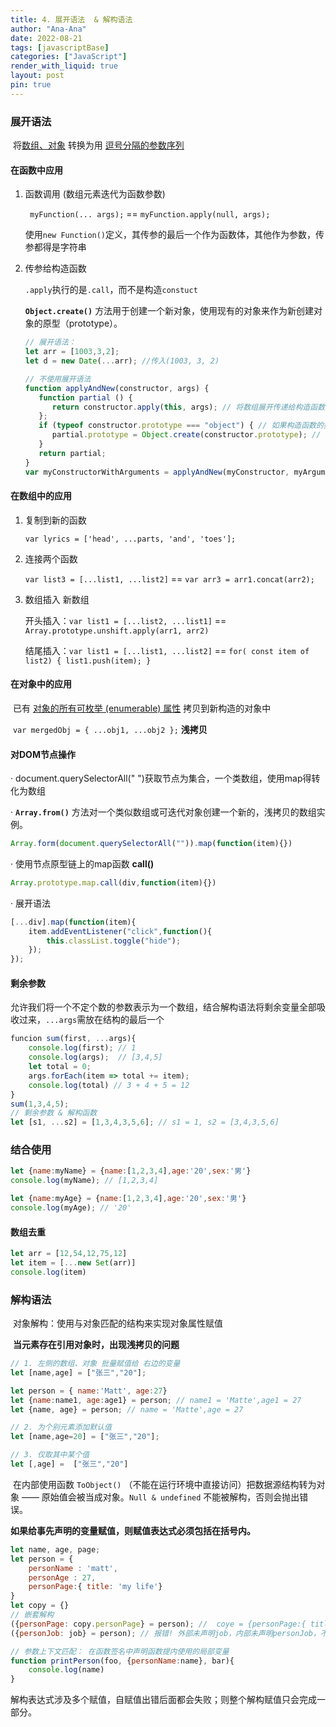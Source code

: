 ```yaml
---
title: 4. 展开语法  & 解构语法
author: "Ana-Ana"
date: 2022-08-21
tags: [javascriptBase]
categories: ["JavaScript"]
render_with_liquid: true
layout: post
pin: true
---
```

### 展开语法  <span id='ES6-4'></span>

​	将<u>数组、对象</u> 转换为用 <u>逗号分隔的参数序列</u>

#### 在函数中应用

1. 函数调用 (数组元素迭代为函数参数)

   ` myFunction(... args);` == `myFunction.apply(null, args);`

   使用`new Function()`定义，其传参的最后一个作为函数体，其他作为参数，传参都得是字符串

2. 传参给构造函数

   `.apply`执行的是`.call`，而不是构造`constuct`

   **`Object.create()`** 方法用于创建一个新对象，使用现有的对象来作为新创建对象的原型（prototype）。

   ```javascript
   // 展开语法：
   let arr = [1003,3,2];
   let d = new Date(...arr); //传入(1003, 3, 2)
   
   // 不使用展开语法
   function applyAndNew(constructor, args) {
      function partial () {
         return constructor.apply(this, args); // 将数组展开传递给构造函数
      };
      if (typeof constructor.prototype === "object") { // 如果构造函数的类型是对象
         partial.prototype = Object.create(constructor.prototype); // 重新指向其构造函数
      }
      return partial;
   }
   var myConstructorWithArguments = applyAndNew(myConstructor, myArguments); // 需要自定一个构造函数
   ```


#### 在数组中的应用

1. 复制到新的函数

   `var lyrics = ['head', ...parts, 'and', 'toes']; `  

2. 连接两个函数

   `var list3 = [...list1, ...list2]`  ==  `var arr3 = arr1.concat(arr2);`

3. 数组插入 新数组

   开头插入：`var list1 = [...list2, ...list1]` == `Array.prototype.unshift.apply(arr1, arr2)`

   结尾插入：`var list1 = [...list1, ...list2]` ==  `for( const item of list2) { list1.push(item); }`

#### 在对象中的应用

​	已有 <u>对象的所有可枚举 (enumerable) 属性</u> 拷贝到新构造的对象中

​	`var mergedObj = { ...obj1, ...obj2 };`   **浅拷贝**

#### 对DOM节点操作

· document.querySelectorAll(" ")获取节点为集合，一个类数组，使用map得转化为数组

·  **`Array.from()`** 方法对一个类似数组或可迭代对象创建一个新的，浅拷贝的数组实例。

```javascript
Array.form(document.querySelectorAll("")).map(function(item){})
```

· 使用节点原型链上的map函数 **call()**

```JavaScript
Array.prototype.map.call(div,function(item){})
```

· 展开语法

```JavaScript
[...div].map(function(item){
    item.addEventListener("click",function(){
        this.classList.toggle("hide");
    });
});
```

#### 剩余参数

​	允许我们将一个不定个数的参数表示为一个数组，结合解构语法将剩余变量全部吸收过来，`...args`需放在结构的最后一个

```javascript
funcion sum(first, ...args){
    console.log(first); // 1
    console.log(args); 	// [3,4,5]
    let total = 0;
    args.forEach(item => total += item);
    console.log(total) // 3 + 4 + 5 = 12
}
sum(1,3,4,5);
// 剩余参数 & 解构函数
let [s1, ...s2] = [1,3,4,3,5,6]; // s1 = 1, s2 = [3,4,3,5,6]
```

### 结合使用

```javascript
let {name:myName} = {name:[1,2,3,4],age:'20',sex:'男'}
console.log(myName); // [1,2,3,4]

let {name:myAge} = {name:[1,2,3,4],age:'20',sex:'男'}
console.log(myAge); // '20'
```

#### 数组去重

```js
let arr = [12,54,12,75,12]
let item = [...new Set(arr)]
console.log(item)
```

### 解构语法

​	对象解构：使用与对象匹配的结构来实现对象属性赋值

​	**当元素存在引用对象时，出现浅拷贝的问题**

```javascript
// 1. 左侧的数组、对象 批量赋值给 右边的变量
let [name,age] = ["张三","20"];

let person = { name:'Matt', age:27}
let {name:name1, age:age1} = person; // name1 = 'Matte',age1 = 27
let {name, age} = person; // name = 'Matte',age = 27

// 2. 为个别元素添加默认值
let [name,age=20] = ["张三","20"];

// 3. 仅取其中某个值
let [,age] =  ["张三","20"]
```

​	在内部使用函数 `ToObject()` （不能在运行环境中直接访问）把数据源结构转为对象 —— 原始值会被当成对象。`Null & undefined` 不能被解构，否则会抛出错误。

​	**如果给事先声明的变量赋值，则赋值表达式必须包括在括号内。** 

```javascript
let name, age, page;
let person = {
    personName : 'matt',
    personAge : 27,
    personPage:{ title: 'my life'}
}
let copy = {}
// 嵌套解构
({personPage: copy.personPage} = person); //  coye = {personPage:{ title: 'my life'}
({personJob: job} = person); // 报错! 外部未声明job，内部未声明personJob，不能使用嵌套解构

// 参数上下文匹配： 在函数签名中声明函数提内使用的局部变量
function printPerson(foo, {personName:name}, bar){
	console.log(name)
}
```

​	解构表达式涉及多个赋值，自赋值出错后面都会失败；则整个解构赋值只会完成一部分。